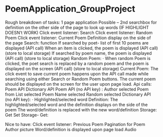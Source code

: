 # PoemApplication_GroupProject

Rough breakdown of tasks:
1 page application
Possible – 2nd searchbox for definition on the other side of the page to look up words (IF HIGHLIGHT DOESN’t WORK)
Click event listener: Search
Click event listener: Random Poem
Click event listener: Current Poem
Definition display on the side of the page
Search: function
If searched by poet- list of first 10 poems are displayed (API call)
When an item is clicked, the poem is displayed (API call) (store to local storage)
If searched by poem name, the poem is displayed (API call) (store to local storage)
Random Poem:
·      When random Poem is clicked, the poet search is replaced by a random poem and the poem is displayed on the screen (API call) (store to local storage)
Current Poem:
The click event to save current poem happens upon the API call made while searching using either Search or Random Poem buttons.
The current poem should be displayed on the screen for the user upon page load.
Api calls:
Poem API
Dictionary API
Poem API (no API key) :
Author selected
Poem from List selected
Poem Name selected
Random selected
Dictionary API (no API key):
·      Highlighted/selected word
Definition:
The highlighted/selected word and the definition displays on the side of the poem
The word/definition is replaced with the new word/definition
Storage:
Get
Set
Storage- Get:



Nice to have:
Click event listener: Previous Poem
Pagination for Poem
Author picture
Word/definition is displayed upon page load
Audio
